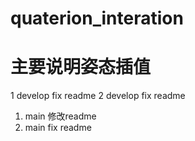 # quaterion_interation
# 主要说明姿态插值

1 develop fix readme
2 develop fix readme

1. main 修改readme
2. main fix readme
